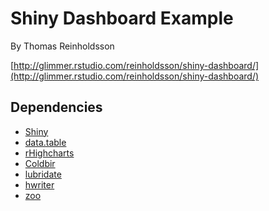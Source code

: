 Shiny Dashboard Example
=======================

By Thomas Reinholdsson

[http://glimmer.rstudio.com/reinholdsson/shiny-dashboard/](http://glimmer.rstudio.com/reinholdsson/shiny-dashboard/)

## Dependencies

- [Shiny](http://www.rstudio.com/shiny/)
- [data.table](http://datatable.r-forge.r-project.org/)
- [rHighcharts](https://github.com/metagraf/rHighcharts)
- [Coldbir](https://github.com/SthlmR/Coldbir)
- [lubridate](http://cran.r-project.org/web/packages/lubridate/index.html)
- [hwriter](http://cran.r-project.org/web/packages/hwriter/index.html)
- [zoo](http://cran.r-project.org/web/packages/zoo/index.html)
